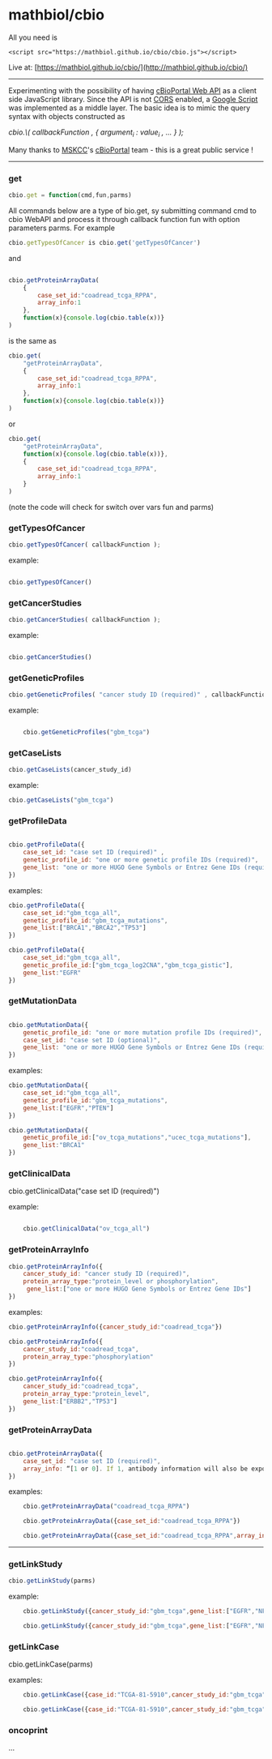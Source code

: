 # mathbiol/cbio

All you need is

	<script src="https://mathbiol.github.io/cbio/cbio.js"></script>

Live at: [https://mathbiol.github.io/cbio/](http://mathbiol.github.io/cbio/)

---

Experimenting with the possibility of having [cBioPortal Web API](http://www.cbioportal.org/public-portal/web_api.jsp) as a client side JavaScript library. Since the API is not [CORS](http://en.wikipedia.org/wiki/Cross-origin_resource_sharing) enabled, a [Google Script](https://script.google.com/a/macros/mathbiol.org/d/17o5B1sXjmUEWRHG_6vHQhmz3qTMPCgpOvlX1kNvDQCkVcrH5ANsi2NrY/edit) was implemented as a middle layer. The basic idea is to mimic the query syntax with objects constructed as

<i>
cbio.\<cmd\>( callbackFunction , { argument<sub>i</sub> : value<sub>i</sub> , ... } );
</i>

Many thanks to [MSKCC](http://www.mskcc.org/)'s [cBioPortal](http://www.cbioportal.org/public-portal/) team - this is a great public service !

---
### get
```javascript
cbio.get = function(cmd,fun,parms)
```

All commands below are a type of bio.get, sy submitting command cmd to cbio WebAPI and process it through callback function fun with option parameters parms. For example
```javascript
cbio.getTypesOfCancer is cbio.get('getTypesOfCancer')
```
and

```javascript

cbio.getProteinArrayData(
	{
		case_set_id:"coadread_tcga_RPPA",
		array_info:1
	},
	function(x){console.log(cbio.table(x))}
)

```

is the same as

```javascript
cbio.get(
	"getProteinArrayData",
	{
		case_set_id:"coadread_tcga_RPPA",
		array_info:1
	},
	function(x){console.log(cbio.table(x))}
)

```

or

```javascript
cbio.get(
	"getProteinArrayData",
	function(x){console.log(cbio.table(x))},
	{
		case_set_id:"coadread_tcga_RPPA",
		array_info:1
	}
)

```

(note the code will check for switch over vars fun and parms)

### getTypesOfCancer
```javascript
cbio.getTypesOfCancer( callbackFunction );
```
example:

```javascript

cbio.getTypesOfCancer()

```

### getCancerStudies
```javascript
cbio.getCancerStudies( callbackFunction );
```
example:

```javascript

cbio.getCancerStudies()

```

### getGeneticProfiles
```javascript
cbio.getGeneticProfiles( "cancer study ID (required)" , callbackFunction)
```
example:

```javascript

	cbio.getGeneticProfiles("gbm_tcga")
```

### getCaseLists
```javascript
cbio.getCaseLists(cancer_study_id)
```
example:

```javascript
cbio.getCaseLists("gbm_tcga")
```

### getProfileData

```javascript

cbio.getProfileData({
	case_set_id: "case set ID (required)" ,
	genetic_profile_id: "one or more genetic profile IDs (required)",
	gene_list: "one or more HUGO Gene Symbols or Entrez Gene IDs (required)"
})

```

examples:

```javascript
cbio.getProfileData({
	case_set_id:"gbm_tcga_all",
	genetic_profile_id:"gbm_tcga_mutations",
	gene_list:["BRCA1","BRCA2","TP53"]
})

cbio.getProfileData({
	case_set_id:"gbm_tcga_all",
	genetic_profile_id:["gbm_tcga_log2CNA","gbm_tcga_gistic"],
	gene_list:"EGFR"
})

```

### getMutationData

```javascript

cbio.getMutationData({
	genetic_profile_id: "one or more mutation profile IDs (required)",
	case_set_id: "case set ID (optional)",
	gene_list: "one or more HUGO Gene Symbols or Entrez Gene IDs (required)"
})

```

examples:

```javascript
cbio.getMutationData({
	case_set_id:"gbm_tcga_all",
	genetic_profile_id:"gbm_tcga_mutations",
	gene_list:["EGFR","PTEN"]
})

cbio.getMutationData({
	genetic_profile_id:["ov_tcga_mutations","ucec_tcga_mutations"],
	gene_list:"BRCA1"
})
```

### getClinicalData

cbio.getClinicalData("case set ID (required)")

example:

```javascript

	cbio.getClinicalData("ov_tcga_all")
```

### getProteinArrayInfo

```javascript
cbio.getProteinArrayInfo({
	cancer_study_id: "cancer study ID (required)",
	protein_array_type:"protein_level or phosphorylation",
	 gene_list:["one or more HUGO Gene Symbols or Entrez Gene IDs"]
})
```

examples:

```javascript
cbio.getProteinArrayInfo({cancer_study_id:"coadread_tcga"})

cbio.getProteinArrayInfo({
	cancer_study_id:"coadread_tcga",
	protein_array_type:"phosphorylation"
})

cbio.getProteinArrayInfo({
	cancer_study_id:"coadread_tcga",
	protein_array_type:"protein_level",
	gene_list:["ERBB2","TP53"]
})
```

### getProteinArrayData

```javascript

cbio.getProteinArrayData({
	case_set_id: "case set ID (required)",
	array_info: “[1 or 0]. If 1, antibody information will also be exported”
})

```
examples:
```javascript
	cbio.getProteinArrayData("coadread_tcga_RPPA")

	cbio.getProteinArrayData({case_set_id:"coadread_tcga_RPPA"})

	cbio.getProteinArrayData({case_set_id:"coadread_tcga_RPPA",array_info:1})
```
---

### getLinkStudy
```javascript
cbio.getLinkStudy(parms)
```
example:
```javascript
	cbio.getLinkStudy({cancer_study_id:"gbm_tcga",gene_list:["EGFR","NF1"]}) // returns URL

	cbio.getLinkStudy({cancer_study_id:"gbm_tcga",gene_list:["EGFR","NF1"]})  // opens URL
```
### getLinkCase

cbio.getLinkCase(parms)

examples:

```javascript
	cbio.getLinkCase({case_id:"TCGA-81-5910",cancer_study_id:"gbm_tcga"})  // returns URL

	cbio.getLinkCase({case_id:"TCGA-81-5910",cancer_study_id:"gbm_tcga"},'cbio')  // opens URL

```

### oncoprint

...
